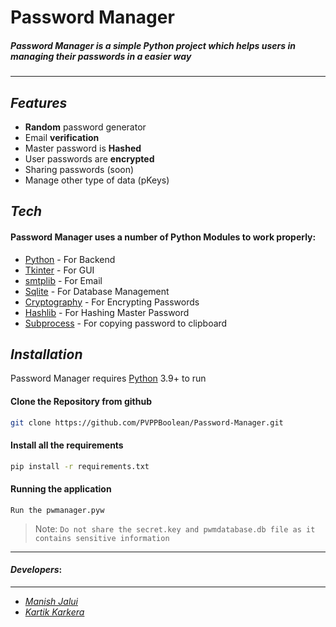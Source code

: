 # Password Manager
##### Password Manager is a simple Python project which helps users in managing their passwords in a easier way
---
## _Features_

- **Random** password generator
- Email **verification**
- Master password is **Hashed**
- User passwords are **encrypted**
- Sharing passwords (soon)
- Manage other type of data (pKeys)

## _Tech_

#### Password Manager uses a number of Python Modules to work properly:
- [Python](https://www.python.org/) - For Backend
- [Tkinter](https://docs.python.org/3/library/tkinter.html) - For GUI
- [smtplib](https://docs.python.org/3/library/smtplib.html) - For Email
- [Sqlite](https://docs.python.org/3/library/sqlite3.html) - For Database Management
- [Cryptography](https://cryptography.io/en/latest/) - For Encrypting Passwords
- [Hashlib](https://cryptography.io/en/latest/) - For Hashing Master Password
- [Subprocess](https://docs.python.org/3/library/subprocess.html) - For copying password to clipboard

## _Installation_

Password Manager requires [Python](https://www.python.org/) 3.9+ to run
 
#### Clone the Repository from github
 ```sh
git clone https://github.com/PVPPBoolean/Password-Manager.git
```

#### Install all the requirements
 ```sh
pip install -r requirements.txt
```
#### Running the application
```
Run the pwmanager.pyw
```

> Note: `Do not share the secret.key and pwmdatabase.db file as it contains sensitive information`
---
#### _Developers_:
---
- [_Manish Jalui_](https://github.com/manishjalui11)
- [_Kartik Karkera_](https://github.com/Kartik11082)

